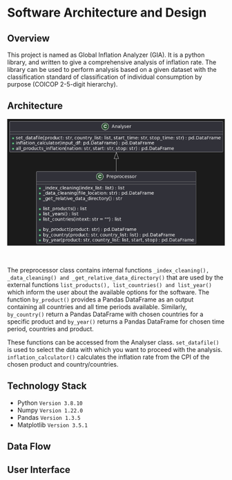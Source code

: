 # Software Architecture and Design

## Overview

This project is named as Global Inflation Analyzer (GIA). It is a python library, and written to give a comprehensive analysis of inflation rate. The library can be used to perform analysis based on a given dataset with the classification standard of classification of individual consumption by purpose (COICOP 2-5-digit hierarchy). 

## Architecture

<div>
<img src="class_uml.png">
</div>

$\hspace{10cm}$

The preprocessor class contains internal functions ```_index_cleaning(), _data_cleaning() and _get_relative_data_directory()``` that are used by the external functions ```list_products(), list_countries() and list_year()``` which inform the user about the available options for the software. The function ```by_product()``` provides a Pandas DataFrame as an output containing all countries and all time periods available. Similarly, ```by_country()``` return a Pandas DataFrame with chosen countries for a specific product and ```by_year()``` returns a Pandas DataFrame for chosen time period, countries and product.

These functions can be accessed from the Analyser class. ```set_datafile()``` is used to select the data with which you want to proceed with the analysis. ```inflation_calculator()``` calculates the inflation rate from the CPI of the chosen product and country/countries. 

## Technology Stack

- Python ```Version 3.8.10```
- Numpy ```Version 1.22.0```
- Pandas ```Version 1.3.5```
- Matplotlib ```Version 3.5.1```

## Data Flow

## User Interface


